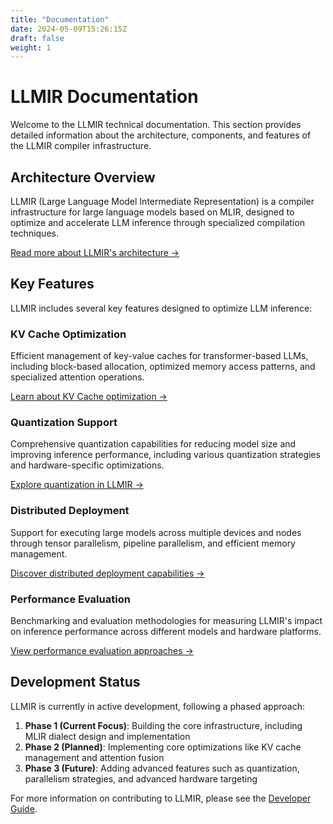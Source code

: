 ```yaml
---
title: "Documentation"
date: 2024-05-09T15:26:15Z
draft: false
weight: 1
---
```


# LLMIR Documentation

Welcome to the LLMIR technical documentation. This section provides detailed information about the architecture, components, and features of the LLMIR compiler infrastructure.

## Architecture Overview

LLMIR (Large Language Model Intermediate Representation) is a compiler infrastructure for large language models based on MLIR, designed to optimize and accelerate LLM inference through specialized compilation techniques.

[Read more about LLMIR's architecture →](/docs/architecture)

## Key Features

LLMIR includes several key features designed to optimize LLM inference:

### KV Cache Optimization

Efficient management of key-value caches for transformer-based LLMs, including block-based allocation, optimized memory access patterns, and specialized attention operations.

[Learn about KV Cache optimization →](/docs/architecture/KVCache)

### Quantization Support

Comprehensive quantization capabilities for reducing model size and improving inference performance, including various quantization strategies and hardware-specific optimizations.

[Explore quantization in LLMIR →](/docs/architecture/Quantization)

### Distributed Deployment

Support for executing large models across multiple devices and nodes through tensor parallelism, pipeline parallelism, and efficient memory management.

[Discover distributed deployment capabilities →](/docs/architecture/DistributedDeployment)

### Performance Evaluation

Benchmarking and evaluation methodologies for measuring LLMIR's impact on inference performance across different models and hardware platforms.

[View performance evaluation approaches →](/docs/architecture/PerformanceEvaluation)

## Development Status

LLMIR is currently in active development, following a phased approach:

1. **Phase 1 (Current Focus)**: Building the core infrastructure, including MLIR dialect design and implementation
2. **Phase 2 (Planned)**: Implementing core optimizations like KV cache management and attention fusion
3. **Phase 3 (Future)**: Adding advanced features such as quantization, parallelism strategies, and advanced hardware targeting

For more information on contributing to LLMIR, please see the [Developer Guide](/getting_started/DeveloperGuide/). 